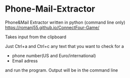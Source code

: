 # Phone-Mail-Extractor
Phone&amp;Mail Extractor written in python
(command line only)
https://romanj55.github.io/ConnectFour-Game/

Takes input from the clipboard

Just Ctrl+a and Ctrl+c any text that you want to check for a
- phone number(US and Euro/international)
- Email adress

and run the program.
Output will be in the command line
